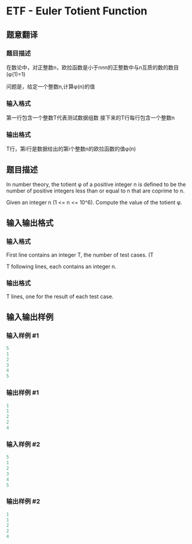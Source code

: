 # ETF - Euler Totient Function

## 题意翻译

### 题目描述

在数论中，对正整数n，欧拉函数是小于nnn的正整数中与n互质的数的数目(φ(1)=1)

问题是，给定一个整数n,计算φ(n)的值

### 输入格式

第一行包含一个整数T代表测试数据组数 接下来的T行每行包含一个整数n

### 输出格式

T行，第i行是数据给出的第i个整数n的欧拉函数的值φ(n)

## 题目描述

In number theory, the totient φ of a positive integer n is defined to be the number of positive integers less than or equal to n that are coprime to n.

Given an integer n (1 <= n <= 10^6). Compute the value of the totient φ.

## 输入输出格式

### 输入格式

First line contains an integer T, the number of test cases. (T 

T following lines, each contains an integer n.

### 输出格式

T lines, one for the result of each test case.

## 输入输出样例

### 输入样例 #1

```cpp
5
1
2
3
4
5
```


### 输出样例 #1

```cpp
1
1
2
2
4
```


### 输入样例 #2

```cpp
5
1
2
3
4
5
```


### 输出样例 #2

```cpp
1
1
2
2
4
```


